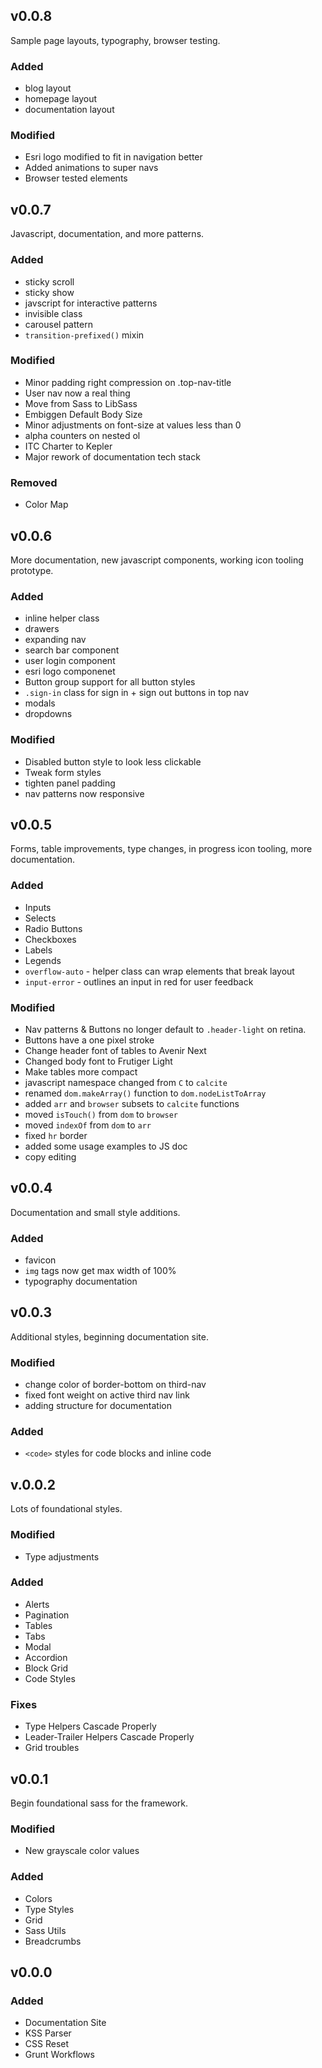## v0.0.8

Sample page layouts, typography, browser testing.

### Added
- blog layout
- homepage layout
- documentation layout

### Modified
- Esri logo modified to fit in navigation better
- Added animations to super navs
- Browser tested elements

## v0.0.7

Javascript, documentation, and more patterns.

### Added
- sticky scroll
- sticky show
- javscript for interactive patterns
- invisible class
- carousel pattern
- `transition-prefixed()` mixin

### Modified
- Minor padding right compression on .top-nav-title
- User nav now a real thing
- Move from Sass to LibSass
- Embiggen Default Body Size
- Minor adjustments on font-size at values less than 0
- alpha counters on nested ol
- ITC Charter to Kepler
- Major rework of documentation tech stack

### Removed
- Color Map

## v0.0.6

More documentation, new javascript components, working icon tooling prototype.

### Added
- inline helper class
- drawers
- expanding nav
- search bar component
- user login component
- esri logo componenet
- Button group support for all button styles
- `.sign-in` class for sign in + sign out buttons in top nav
- modals
- dropdowns

### Modified
- Disabled button style to look less clickable
- Tweak form styles
- tighten panel padding
- nav patterns now responsive

## v0.0.5
Forms, table improvements, type changes, in progress icon tooling, more documentation.

### Added
- Inputs
- Selects
- Radio Buttons
- Checkboxes
- Labels
- Legends
- `overflow-auto` - helper class can wrap elements that break layout
- `input-error` - outlines an input in red for user feedback

### Modified
- Nav patterns & Buttons no longer default to `.header-light` on retina.
- Buttons have a one pixel stroke
- Change header font of tables to Avenir Next
- Changed body font to Frutiger Light
- Make tables more compact
- javascript namespace changed from `C` to `calcite`
- renamed `dom.makeArray()` function to `dom.nodeListToArray`
- added `arr` and `browser` subsets to `calcite` functions
- moved `isTouch()` from `dom` to `browser`
- moved `indexOf` from `dom` to `arr`
- fixed `hr` border
- added some usage examples to JS doc
- copy editing

## v0.0.4
Documentation and small style additions.

### Added
- favicon
- `img` tags now get max width of 100%
- typography documentation

## v0.0.3
Additional styles, beginning documentation site.

### Modified
- change color of border-bottom on third-nav
- fixed font weight on active third nav link
- adding structure for documentation

### Added
- `<code>` styles for code blocks and inline code

## v.0.0.2
Lots of foundational styles.

### Modified
- Type adjustments

### Added
- Alerts
- Pagination
- Tables
- Tabs
- Modal
- Accordion
- Block Grid
- Code Styles

### Fixes
- Type Helpers Cascade Properly
- Leader-Trailer Helpers Cascade Properly
- Grid troubles

## v0.0.1

Begin foundational sass for the framework.

### Modified
- New grayscale color values

### Added
- Colors
- Type Styles
- Grid
- Sass Utils
- Breadcrumbs

## v0.0.0

### Added
- Documentation Site
- KSS Parser
- CSS Reset
- Grunt Workflows
